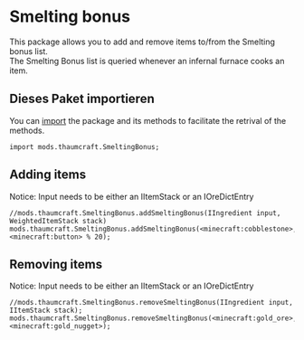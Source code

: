 # Smelting bonus

This package allows you to add and remove items to/from the Smelting bonus list.  
The Smelting Bonus list is queried whenever an infernal furnace cooks an item.

## Dieses Paket importieren

You can [import](/AdvancedFunctions/Import/) the package and its methods to facilitate the retrival of the methods.

    import mods.thaumcraft.SmeltingBonus;
    

## Adding items

Notice: Input needs to be either an IItemStack or an IOreDictEntry

    //mods.thaumcraft.SmeltingBonus.addSmeltingBonus(IIngredient input, WeightedItemStack stack)
    mods.thaumcraft.SmeltingBonus.addSmeltingBonus(<minecraft:cobblestone>, <minecraft:button> % 20);
    

## Removing items

Notice: Input needs to be either an IItemStack or an IOreDictEntry

    //mods.thaumcraft.SmeltingBonus.removeSmeltingBonus(IIngredient input, IItemStack stack);
    mods.thaumcraft.SmeltingBonus.removeSmeltingBonus(<minecraft:gold_ore>, <minecraft:gold_nugget>);